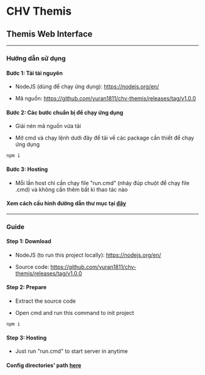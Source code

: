 # CHV Themis

## Themis Web Interface

---

### Hướng dẫn sử dụng

#### Bước 1: Tải tài nguyên

-   NodeJS (dùng để chạy ứng dụng): https://nodejs.org/en/

-   Mã nguồn: https://github.com/yuran1811/chv-themis/releases/tag/v1.0.0

#### Bước 2: Các bước chuẩn bị để chạy ứng dụng

-   Giải nén mã nguồn vừa tải

-   Mở cmd và chạy lệnh dưới đây để tải về các package cần thiết để chạy ứng dụng

```
npm i
```

#### Bước 3: Hosting

-   Mỗi lần host chỉ cần chạy file "run.cmd" (nháy đúp chuột để chạy file .cmd) và không cần thêm bất kì thao tác nào

#### Xem cách cấu hình đường dẫn thư mục tại [**đây**](./guide.md)

---

### Guide

#### Step 1: Download

-   NodeJS (to run this project locally): https://nodejs.org/en/

-   Source code: https://github.com/yuran1811/chv-themis/releases/tag/v1.0.0

#### Step 2: Prepare

-   Extract the source code

-   Open cmd and run this command to init project

```
npm i
```

#### Step 3: Hosting

-   Just run "run.cmd" to start server in anytime

#### Config directories' path [**here**](./guide.md)
